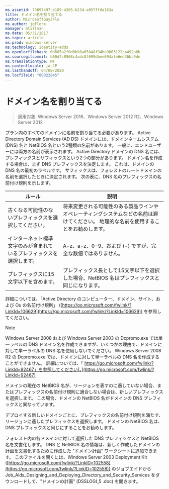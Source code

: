 ```yaml
---
ms.assetid: 73897497-b189-4305-b234-e057ffda163a
title: ドメイン名を割り当てる
author: MicrosoftGuyJFlo
ms.author: joflore
manager: mtillman
ms.date: 05/31/2017
ms.topic: article
ms.prod: windows-server
ms.technology: identity-adds
ms.openlocfilehash: 0d605a2f0d0b98a65848f94be9803122c4492a8b
ms.sourcegitcommit: b00d7c8968c4adc8f699dbee694afe6ed36bc9de
ms.translationtype: MT
ms.contentlocale: ja-JP
ms.lasthandoff: 04/08/2020
ms.locfileid: "80822845"
---
```

# <a name="assigning-domain-names"></a>ドメイン名を割り当てる

>適用対象: Windows Server 2016、Windows Server 2012 R2、Windows Server 2012

プラン内のすべてのドメインに名前を割り当てる必要があります。 Active Directory Domain Services (AD DS) ドメインには、ドメインネームシステム (DNS) 名と NetBIOS 名という2種類の名前があります。 一般に、エンドユーザーには両方の名前が表示されます。 Active Directory ドメインの DNS 名には、プレフィックスとサフィックスという2つの部分があります。 ドメイン名を作成する場合は、まず DNS プレフィックスを決定します。 これは、ドメインの DNS 名の最初のラベルです。 サフィックスは、フォレストのルートドメインの名前を選択したときに決定されます。 次の表に、DNS 名のプレフィックスの名前付け規則を示します。  
  
|ルール|説明|  
|--------|---------------|  
|古くなる可能性のないプレフィックスを選択してください。|将来変更される可能性のある製品ラインやオペレーティングシステムなどの名前は避けてください。 地理的な名前を使用することをお勧めします。|  
|インターネット標準文字のみが含まれているプレフィックスを選択します。|A-z、a-z、0-9、および (-) ですが、完全な数値ではありません。|  
|プレフィックスに15文字以下を含めます。|プレフィックス長として15文字以下を選択した場合、NetBIOS 名はプレフィックスと同じになります。|  
  
詳細については、「Active Directory のコンピューター、ドメイン、サイト、および Ou の名前付け規則」 ([https://go.microsoft.com/fwlink/?LinkId=106629](https://go.microsoft.com/fwlink/?LinkId=106629)) を参照してください。  
  
> [!NOTE]  
>  Windows Server 2008 および Windows Server 2003 の Dcpromo.exe では単一ラベルの DNS ドメイン名を作成できますが、いくつかの理由で、ドメインに対して単一ラベルの DNS 名を使用しないでください。 Windows Server 2008 R2 の Dcpromo.exe では、ドメインに対して単一ラベルの DNS 名を作成することができません。 詳細については、「 https://go.microsoft.com/fwlink/?LinkId=92467」を参照してください[。](https://go.microsoft.com/fwlink/?LinkId=92467)   
  
ドメインの現在の NetBIOS 名が、リージョンを表すのに適していない場合、またはプレフィックスの名前付け規則に適合しない場合は、新しいプレフィックスを選択します。 この場合、ドメインの NetBIOS 名がドメインの DNS プレフィックスと異なっています。  
  
デプロイする新しいドメインごとに、プレフィックスの名前付け規則を満たす、リージョンに適したプレフィックスを選択します。 ドメインの NetBIOS 名は、DNS プレフィックスと同じにすることをお勧めします。  
  
フォレスト内の各ドメインに対して選択した DNS プレフィックスと NetBIOS 名を文書化します。 DNS と NetBIOS 名の情報は、新しく作成したドメインの計画を文書化するために作成した "ドメイン計画" ワークシートに追加できます。 このファイルを開くには、Windows Server 2003 Deployment Kit ([https://go.microsoft.com/fwlink/?LinkID=102558](https://go.microsoft.com/fwlink/?LinkID=102558)) のジョブエイドから Job_Aids_Designing_and_Deploying_Directory_and_Security_Services をダウンロードして、"ドメインの計画" (DSSLOGI_5 .doc) を開きます。  
  


